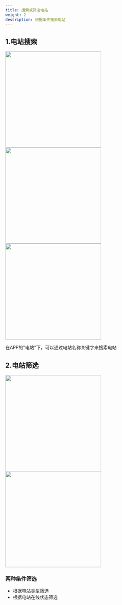 ```yaml
---
title: 搜索或筛选电站
weight: 2
description: 根据条件搜索电站
---
```


## 1.电站搜索

<img src="/../../zh/photo/docs/app/plant/search.png" style="margin-right: 50px" width="300">

<img src="/../../zh/photo/docs/app/plant/search1.png" style="margin-right: 50px" width="300">

<img src="/../../zh/photo/docs/app/plant/search2.png" style="margin-right: 0px" width="300">

在APP的"电站"下，可以通过电站名称关键字来搜索电站

## 2.电站筛选

<img src="/../../zh/photo/docs/app/plant/search-type.png" style="margin-right: 50px" width="300">

<img src="/../../zh/photo/docs/app/plant/search-status.png" style="margin-right: 50px" width="300">

### 两种条件筛选

- 根据电站类型筛选
- 根据电站在线状态筛选
